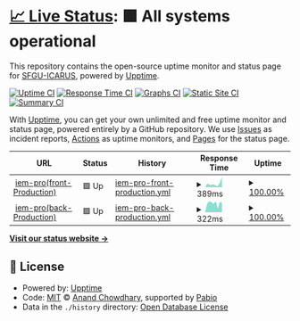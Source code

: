 # [📈 Live Status](https://demo.upptime.js.org): <!--live status--> **🟩 All systems operational**

This repository contains the open-source uptime monitor and status page for [SFGU-ICARUS](https://sixto1982.github.io/monitoreo/), powered by [Upptime](https://github.com/upptime/upptime).

[![Uptime CI](https://github.com/sixto1982/monitoreo/workflows/Uptime%20CI/badge.svg)](https://github.com/sixto1982/monitoreo/actions?query=workflow%3A%22Uptime+CI%22)
[![Response Time CI](https://github.com/sixto1982/monitoreo/workflows/Response%20Time%20CI/badge.svg)](https://github.com/sixto1982/monitoreo/actions?query=workflow%3A%22Response+Time+CI%22)
[![Graphs CI](https://github.com/sixto1982/monitoreo/workflows/Graphs%20CI/badge.svg)](https://github.com/sixto1982/monitoreo/actions?query=workflow%3A%22Graphs+CI%22)
[![Static Site CI](https://github.com/sixto1982/monitoreo/workflows/Static%20Site%20CI/badge.svg)](https://github.com/sixto1982/monitoreo/actions?query=workflow%3A%22Static+Site+CI%22)
[![Summary CI](https://github.com/sixto1982/monitoreo/workflows/Summary%20CI/badge.svg)](https://github.com/sixto1982/monitoreo/actions?query=workflow%3A%22Summary+CI%22)

With [Upptime](https://upptime.js.org), you can get your own unlimited and free uptime monitor and status page, powered entirely by a GitHub repository. We use [Issues](https://github.com/sixto1982/monitoreo/issues) as incident reports, [Actions](https://github.com/sixto1982/monitoreo/actions) as uptime monitors, and [Pages](https://demo.upptime.js.org) for the status page.

<!--start: status pages-->
<!-- This summary is generated by Upptime (https://github.com/upptime/upptime) -->
<!-- Do not edit this manually, your changes will be overwritten -->
<!-- prettier-ignore -->
| URL | Status | History | Response Time | Uptime |
| --- | ------ | ------- | ------------- | ------ |
| <img alt="" src="https://www.iem-pro.cl/assets/icons/favico-150x150.ico" height="13"> [iem-pro(front-Production)](https://www.iem-pro.cl) | 🟩 Up | [iem-pro-front-production.yml](https://github.com/Sixto1982/monitoreo/commits/HEAD/history/iem-pro-front-production.yml) | <details><summary><img alt="Response time graph" src="./graphs/iem-pro-front-production/response-time-week.png" height="20"> 389ms</summary><br><a href="https://Sixto1982.github.io/monitoreo/history/iem-pro-front-production"><img alt="Response time 317" src="https://img.shields.io/endpoint?url=https%3A%2F%2Fraw.githubusercontent.com%2FSixto1982%2Fmonitoreo%2FHEAD%2Fapi%2Fiem-pro-front-production%2Fresponse-time.json"></a><br><a href="https://Sixto1982.github.io/monitoreo/history/iem-pro-front-production"><img alt="24-hour response time 1075" src="https://img.shields.io/endpoint?url=https%3A%2F%2Fraw.githubusercontent.com%2FSixto1982%2Fmonitoreo%2FHEAD%2Fapi%2Fiem-pro-front-production%2Fresponse-time-day.json"></a><br><a href="https://Sixto1982.github.io/monitoreo/history/iem-pro-front-production"><img alt="7-day response time 389" src="https://img.shields.io/endpoint?url=https%3A%2F%2Fraw.githubusercontent.com%2FSixto1982%2Fmonitoreo%2FHEAD%2Fapi%2Fiem-pro-front-production%2Fresponse-time-week.json"></a><br><a href="https://Sixto1982.github.io/monitoreo/history/iem-pro-front-production"><img alt="30-day response time 323" src="https://img.shields.io/endpoint?url=https%3A%2F%2Fraw.githubusercontent.com%2FSixto1982%2Fmonitoreo%2FHEAD%2Fapi%2Fiem-pro-front-production%2Fresponse-time-month.json"></a><br><a href="https://Sixto1982.github.io/monitoreo/history/iem-pro-front-production"><img alt="1-year response time 317" src="https://img.shields.io/endpoint?url=https%3A%2F%2Fraw.githubusercontent.com%2FSixto1982%2Fmonitoreo%2FHEAD%2Fapi%2Fiem-pro-front-production%2Fresponse-time-year.json"></a></details> | <details><summary><a href="https://Sixto1982.github.io/monitoreo/history/iem-pro-front-production">100.00%</a></summary><a href="https://Sixto1982.github.io/monitoreo/history/iem-pro-front-production"><img alt="All-time uptime 100.00%" src="https://img.shields.io/endpoint?url=https%3A%2F%2Fraw.githubusercontent.com%2FSixto1982%2Fmonitoreo%2FHEAD%2Fapi%2Fiem-pro-front-production%2Fuptime.json"></a><br><a href="https://Sixto1982.github.io/monitoreo/history/iem-pro-front-production"><img alt="24-hour uptime 100.00%" src="https://img.shields.io/endpoint?url=https%3A%2F%2Fraw.githubusercontent.com%2FSixto1982%2Fmonitoreo%2FHEAD%2Fapi%2Fiem-pro-front-production%2Fuptime-day.json"></a><br><a href="https://Sixto1982.github.io/monitoreo/history/iem-pro-front-production"><img alt="7-day uptime 100.00%" src="https://img.shields.io/endpoint?url=https%3A%2F%2Fraw.githubusercontent.com%2FSixto1982%2Fmonitoreo%2FHEAD%2Fapi%2Fiem-pro-front-production%2Fuptime-week.json"></a><br><a href="https://Sixto1982.github.io/monitoreo/history/iem-pro-front-production"><img alt="30-day uptime 100.00%" src="https://img.shields.io/endpoint?url=https%3A%2F%2Fraw.githubusercontent.com%2FSixto1982%2Fmonitoreo%2FHEAD%2Fapi%2Fiem-pro-front-production%2Fuptime-month.json"></a><br><a href="https://Sixto1982.github.io/monitoreo/history/iem-pro-front-production"><img alt="1-year uptime 100.00%" src="https://img.shields.io/endpoint?url=https%3A%2F%2Fraw.githubusercontent.com%2FSixto1982%2Fmonitoreo%2FHEAD%2Fapi%2Fiem-pro-front-production%2Fuptime-year.json"></a></details>
| <img alt="" src="https://www.iem-pro.cl/assets/icons/favico-150x150.ico" height="13"> [iem-pro(back-Production)](https://backend.iem-pro.cl/) | 🟩 Up | [iem-pro-back-production.yml](https://github.com/Sixto1982/monitoreo/commits/HEAD/history/iem-pro-back-production.yml) | <details><summary><img alt="Response time graph" src="./graphs/iem-pro-back-production/response-time-week.png" height="20"> 322ms</summary><br><a href="https://Sixto1982.github.io/monitoreo/history/iem-pro-back-production"><img alt="Response time 331" src="https://img.shields.io/endpoint?url=https%3A%2F%2Fraw.githubusercontent.com%2FSixto1982%2Fmonitoreo%2FHEAD%2Fapi%2Fiem-pro-back-production%2Fresponse-time.json"></a><br><a href="https://Sixto1982.github.io/monitoreo/history/iem-pro-back-production"><img alt="24-hour response time 342" src="https://img.shields.io/endpoint?url=https%3A%2F%2Fraw.githubusercontent.com%2FSixto1982%2Fmonitoreo%2FHEAD%2Fapi%2Fiem-pro-back-production%2Fresponse-time-day.json"></a><br><a href="https://Sixto1982.github.io/monitoreo/history/iem-pro-back-production"><img alt="7-day response time 322" src="https://img.shields.io/endpoint?url=https%3A%2F%2Fraw.githubusercontent.com%2FSixto1982%2Fmonitoreo%2FHEAD%2Fapi%2Fiem-pro-back-production%2Fresponse-time-week.json"></a><br><a href="https://Sixto1982.github.io/monitoreo/history/iem-pro-back-production"><img alt="30-day response time 311" src="https://img.shields.io/endpoint?url=https%3A%2F%2Fraw.githubusercontent.com%2FSixto1982%2Fmonitoreo%2FHEAD%2Fapi%2Fiem-pro-back-production%2Fresponse-time-month.json"></a><br><a href="https://Sixto1982.github.io/monitoreo/history/iem-pro-back-production"><img alt="1-year response time 331" src="https://img.shields.io/endpoint?url=https%3A%2F%2Fraw.githubusercontent.com%2FSixto1982%2Fmonitoreo%2FHEAD%2Fapi%2Fiem-pro-back-production%2Fresponse-time-year.json"></a></details> | <details><summary><a href="https://Sixto1982.github.io/monitoreo/history/iem-pro-back-production">100.00%</a></summary><a href="https://Sixto1982.github.io/monitoreo/history/iem-pro-back-production"><img alt="All-time uptime 99.72%" src="https://img.shields.io/endpoint?url=https%3A%2F%2Fraw.githubusercontent.com%2FSixto1982%2Fmonitoreo%2FHEAD%2Fapi%2Fiem-pro-back-production%2Fuptime.json"></a><br><a href="https://Sixto1982.github.io/monitoreo/history/iem-pro-back-production"><img alt="24-hour uptime 100.00%" src="https://img.shields.io/endpoint?url=https%3A%2F%2Fraw.githubusercontent.com%2FSixto1982%2Fmonitoreo%2FHEAD%2Fapi%2Fiem-pro-back-production%2Fuptime-day.json"></a><br><a href="https://Sixto1982.github.io/monitoreo/history/iem-pro-back-production"><img alt="7-day uptime 100.00%" src="https://img.shields.io/endpoint?url=https%3A%2F%2Fraw.githubusercontent.com%2FSixto1982%2Fmonitoreo%2FHEAD%2Fapi%2Fiem-pro-back-production%2Fuptime-week.json"></a><br><a href="https://Sixto1982.github.io/monitoreo/history/iem-pro-back-production"><img alt="30-day uptime 100.00%" src="https://img.shields.io/endpoint?url=https%3A%2F%2Fraw.githubusercontent.com%2FSixto1982%2Fmonitoreo%2FHEAD%2Fapi%2Fiem-pro-back-production%2Fuptime-month.json"></a><br><a href="https://Sixto1982.github.io/monitoreo/history/iem-pro-back-production"><img alt="1-year uptime 99.72%" src="https://img.shields.io/endpoint?url=https%3A%2F%2Fraw.githubusercontent.com%2FSixto1982%2Fmonitoreo%2FHEAD%2Fapi%2Fiem-pro-back-production%2Fuptime-year.json"></a></details>

<!--end: status pages-->

[**Visit our status website →**](https://demo.upptime.js.org)

## 📄 License

- Powered by: [Upptime](https://github.com/upptime/upptime)
- Code: [MIT](./LICENSE) © [Anand Chowdhary](https://anandchowdhary.com), supported by [Pabio](https://pabio.com)
- Data in the `./history` directory: [Open Database License](https://opendatacommons.org/licenses/odbl/1-0/)
